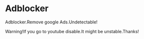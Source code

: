 # Adblocker
Adblocker.Remove google Ads.Undetectable!

Warning!If you go to youtube disable.It might be unstable.Thanks!
